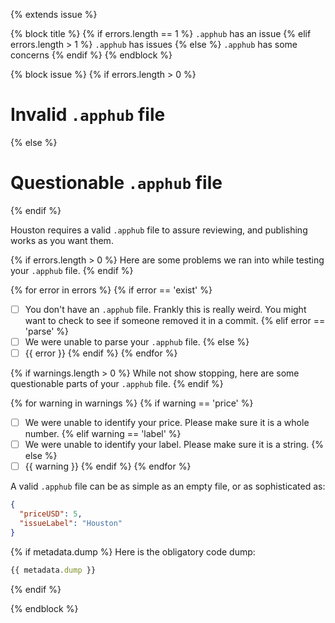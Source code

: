 {% extends issue %}

{% block title %}
{% if errors.length == 1 %}
`.apphub` has an issue
{% elif errors.length > 1 %}
`.apphub` has issues
{% else %}
`.apphub` has some concerns
{% endif %}
{% endblock %}

{% block issue %}
{% if errors.length > 0 %}
# Invalid `.apphub` file
{% else %}
# Questionable `.apphub` file
{% endif %}

Houston requires a valid `.apphub` file to assure reviewing, and publishing works as you want them.

{% if errors.length > 0 %}
Here are some problems we ran into while testing your `.apphub` file.
{% endif %}

{% for error in errors %}
{% if error == 'exist' %}
- [ ] You don't have an `.apphub` file. Frankly this is really weird. You might want to check to see if someone removed it in a commit.
{% elif error == 'parse' %}
- [ ] We were unable to parse your `.apphub` file.
{% else %}
- [ ] {{ error }}
{% endif %}
{% endfor %}

{% if warnings.length > 0 %}
While not show stopping, here are some questionable parts of your `.apphub` file.
{% endif %}

{% for warning in warnings %}
{% if warning == 'price' %}
- [ ] We were unable to identify your price. Please make sure it is a whole number.
{% elif warning == 'label' %}
- [ ] We were unable to identify your label. Please make sure it is a string.
{% else %}
- [ ] {{ warning }}
{% endif %}
{% endfor %}

A valid `.apphub` file can be as simple as an empty file, or as sophisticated as:
```json
{
  "priceUSD": 5,
  "issueLabel": "Houston"
}
```

{% if metadata.dump %}
Here is the obligatory code dump:
```javascript
{{ metadata.dump }}
```
{% endif %}

{% endblock %}
